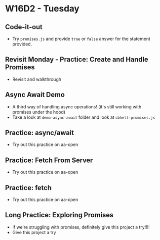 # W16D2 - Tuesday

## Code-it-out
- Try `promises.js` and provide `true` or `false` answer for the statement provided.

## Revisit Monday - Practice: Create and Handle Promises
- Revisit and walkthrough

## Async Await Demo
- A third way of handling async operations! (it's still working with promises under the hood)
- Take a look at `demo-async-await` folder and look at `cbhell-promises.js`

## Practice: async/await
- Try out this practice on aa-open

## Practice: Fetch From Server
- Try out this practice on aa-open

## Practice: fetch
- Try out this practice on aa-open

## Long Practice: Exploring Promises  
- If we're struggling with promises, definitely give this project a try!!!!
- Give this project a try